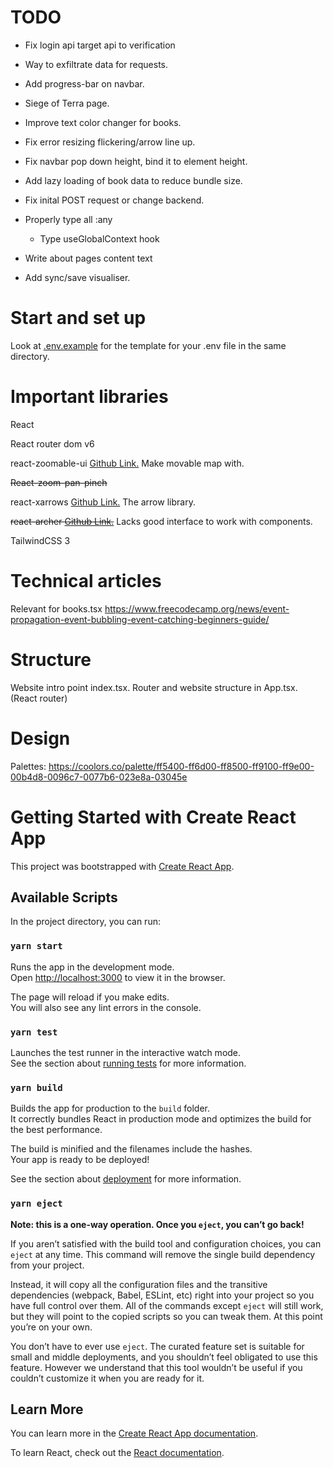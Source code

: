 # TODO

- Fix login api target api to verification

- Way to exfiltrate data for requests. 

- Add progress-bar on navbar.

- Siege of Terra page.

- Improve text color changer for books.

- Fix error resizing flickering/arrow line up.

- Fix navbar pop down height, bind it to element height.

- Add lazy loading of book data to reduce bundle size.

- Fix inital POST request or change backend.

- Properly type all :any
    - Type useGlobalContext hook

- Write about pages content text

- Add sync/save visualiser.

# Start and set up

Look at [.env.example](.env.example) for the template for your .env file in the same directory.


# Important libraries
React

React router dom v6

react-zoomable-ui [Github Link.](https://github.com/aarondail/react-zoomable-ui) Make movable map with.

~~React-zoom-pan-pinch~~

react-xarrows [Github Link.](https://github.com/Eliav2/react-xarrows) The arrow library.

~~react-archer [Github Link.](https://github.com/pierpo/react-archer)~~ Lacks good interface to work with components.

TailwindCSS 3

# Technical articles
Relevant for books.tsx https://www.freecodecamp.org/news/event-propagation-event-bubbling-event-catching-beginners-guide/

# Structure
Website intro point index.tsx.
Router and website structure in App.tsx. (React router)

# Design
Palettes: https://coolors.co/palette/ff5400-ff6d00-ff8500-ff9100-ff9e00-00b4d8-0096c7-0077b6-023e8a-03045e


# Getting Started with Create React App

This project was bootstrapped with [Create React App](https://github.com/facebook/create-react-app).

## Available Scripts

In the project directory, you can run:

### `yarn start`

Runs the app in the development mode.\
Open [http://localhost:3000](http://localhost:3000) to view it in the browser.

The page will reload if you make edits.\
You will also see any lint errors in the console.

### `yarn test`

Launches the test runner in the interactive watch mode.\
See the section about [running tests](https://facebook.github.io/create-react-app/docs/running-tests) for more information.

### `yarn build`

Builds the app for production to the `build` folder.\
It correctly bundles React in production mode and optimizes the build for the best performance.

The build is minified and the filenames include the hashes.\
Your app is ready to be deployed!

See the section about [deployment](https://facebook.github.io/create-react-app/docs/deployment) for more information.

### `yarn eject`

**Note: this is a one-way operation. Once you `eject`, you can’t go back!**

If you aren’t satisfied with the build tool and configuration choices, you can `eject` at any time. This command will remove the single build dependency from your project.

Instead, it will copy all the configuration files and the transitive dependencies (webpack, Babel, ESLint, etc) right into your project so you have full control over them. All of the commands except `eject` will still work, but they will point to the copied scripts so you can tweak them. At this point you’re on your own.

You don’t have to ever use `eject`. The curated feature set is suitable for small and middle deployments, and you shouldn’t feel obligated to use this feature. However we understand that this tool wouldn’t be useful if you couldn’t customize it when you are ready for it.

## Learn More

You can learn more in the [Create React App documentation](https://facebook.github.io/create-react-app/docs/getting-started).

To learn React, check out the [React documentation](https://reactjs.org/).
